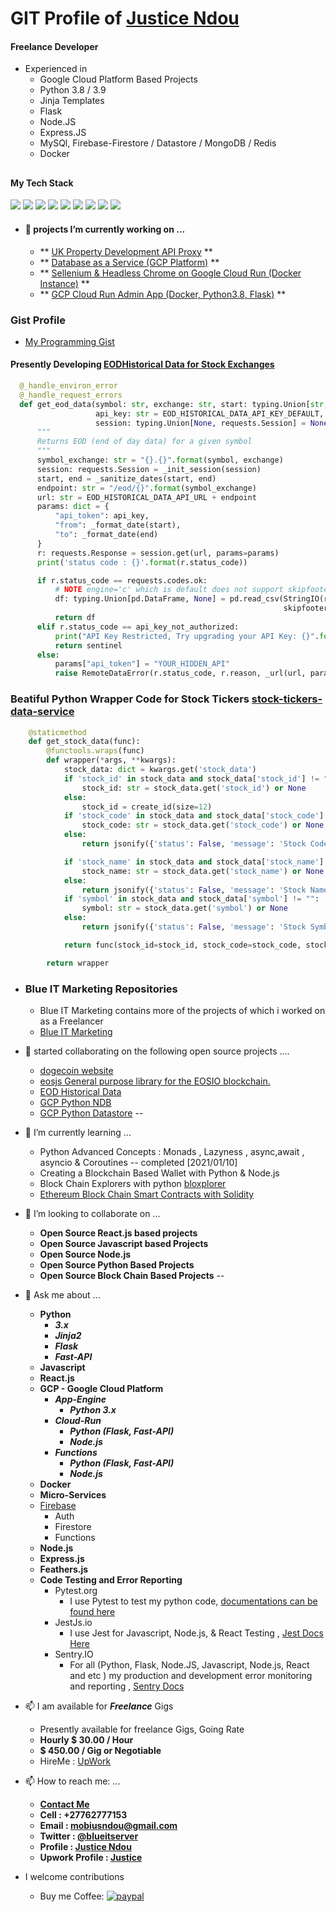 
# GIT Profile of [Justice Ndou](https://justice-ndou.site)

#### Freelance Developer
- Experienced in 
  - Google Cloud Platform Based Projects
  - Python 3.8 / 3.9 
  - Jinja Templates
  - Flask
  - Node.JS
  - Express.JS
  - MySQl, Firebase-Firestore / Datastore / MongoDB / Redis
  - Docker
##
#### My Tech Stack
<img src="https://img.icons8.com/dusk/64/000000/html-5.png"/> <img src="https://img.icons8.com/color/48/000000/css3.png"/> <img src="https://img.icons8.com/wired/48/000000/react.png"/> <img src="https://img.icons8.com/color/48/000000/javascript.png"/> <img src="https://img.icons8.com/color/48/000000/python.png"/> <img src="https://img.icons8.com/color/48/000000/firebase.png"/> <img src="https://img.icons8.com/color/48/000000/mongodb.png"/> <img src="https://img.icons8.com/color/48/000000/mysql.png"/> 
<img src="https://img.icons8.com/color/48/000000/nodejs.png"/>

- #### 🔭 projects I’m currently working on ... 
  - ** [UK Property Development API Proxy](https://github.com/freelancing-solutions/UK-Property-Development-API-Proxy) **
  - ** [Database as a Service (GCP Platform)](https://github.com/freelancing-solutions/pinydesk) **
  - ** [Sellenium & Headless Chrome on Google Cloud Run (Docker Instance)](https://github.com/freelancing-solutions/sellenium-headless-on-GCP-Cloud-Run) **
  - ** [GCP Cloud Run Admin App (Docker, Python3.8, Flask)](https://github.com/freelancing-solutions/Flask-admin_app) **


### Gist Profile
- [My Programming Gist](https://gist.github.com/freelancing-solutions)


#### Presently Developing [EODHistorical Data for Stock Exchanges ](https://github.com/freelancing-solutions/python-eodhistoricaldata)
```python
  @_handle_environ_error
  @_handle_request_errors
  def get_eod_data(symbol: str, exchange: str, start: typing.Union[str, int] = None, end: typing.Union[str, int] = None,
                   api_key: str = EOD_HISTORICAL_DATA_API_KEY_DEFAULT,
                   session: typing.Union[None, requests.Session] = None) -> typing.Union[pd.DataFrame, None]:
      """
      Returns EOD (end of day data) for a given symbol
      """
      symbol_exchange: str = "{}.{}".format(symbol, exchange)
      session: requests.Session = _init_session(session)
      start, end = _sanitize_dates(start, end)
      endpoint: str = "/eod/{}".format(symbol_exchange)
      url: str = EOD_HISTORICAL_DATA_API_URL + endpoint
      params: dict = {
          "api_token": api_key,
          "from": _format_date(start),
          "to": _format_date(end)
      }
      r: requests.Response = session.get(url, params=params)
      print('status code : {}'.format(r.status_code))

      if r.status_code == requests.codes.ok:
          # NOTE engine='c' which is default does not support skipfooter
          df: typing.Union[pd.DataFrame, None] = pd.read_csv(StringIO(r.text), engine='python',
                                                             skipfooter=1, parse_dates=[0], index_col=0)
          return df
      elif r.status_code == api_key_not_authorized:
          print("API Key Restricted, Try upgrading your API Key: {}".format(__name__))
          return sentinel
      else:
          params["api_token"] = "YOUR_HIDDEN_API"
          raise RemoteDataError(r.status_code, r.reason, _url(url, params))
```

### Beatiful Python Wrapper Code for Stock Tickers [stock-tickers-data-service](https://github.com/freelancing-solutions/GCP-Based-Database-as-a-Service/blob/main/data_service/views/stocks.py)
```python
    @staticmethod
    def get_stock_data(func):
        @functools.wraps(func)
        def wrapper(*args, **kwargs):
            stock_data: dict = kwargs.get('stock_data')
            if 'stock_id' in stock_data and stock_data['stock_id'] != "":
                stock_id: str = stock_data.get('stock_id') or None
            else:
                stock_id = create_id(size=12)
            if 'stock_code' in stock_data and stock_data['stock_code'] != "":
                stock_code: str = stock_data.get('stock_code') or None
            else:
                return jsonify({'status': False, 'message': 'Stock Code is required'}), 500

            if 'stock_name' in stock_data and stock_data['stock_name'] != "":
                stock_name: str = stock_data.get('stock_name') or None
            else:
                return jsonify({'status': False, 'message': 'Stock Name is required'}), 500
            if 'symbol' in stock_data and stock_data['symbol'] != "":
                symbol: str = stock_data.get('symbol') or None
            else:
                return jsonify({'status': False, 'message': 'Stock Symbol is required'}), 500

            return func(stock_id=stock_id, stock_code=stock_code, stock_name=stock_name, symbol=symbol, *args)

        return wrapper
```

- ### Blue IT Marketing Repositories
  - Blue IT Marketing contains more of the projects of which i worked on as a Freelancer
  - [Blue IT Marketing](https://github.com/Blue-IT-Marketing)

- 🔭 started collaborating on the following open source projects ....
  - [dogecoin website](https://github.com/dogecoin/dogecoin.com)
  - [eosjs General purpose library for the EOSIO blockchain.](https://github.com/EOSIO/eosjs)
  - [EOD Historical Data](https://github.com/freelancing-solutions/python-eodhistoricaldata)
  - [GCP Python NDB](https://github.com/freelancing-solutions/python-ndb)
  - [GCP Python Datastore](https://github.com/freelancing-solutions/python-datastore)
--
- 🌱 I’m currently learning ...
  - Python Advanced Concepts : Monads , Lazyness , async,await , asyncio &amp; Coroutines -- completed [2021/01/10]
  - Creating a Blockchain Based Wallet with Python &amp; Node.js
  - Block Chain Explorers with python [bloxplorer](https://pypi.org/project/bloxplorer/)
  - [Ethereum Block Chain Smart Contracts with Solidity](https://ethereum.org/)

- 👯 I’m looking to collaborate on ...
  - **Open Source React.js based projects**
  - **Open Source Javascript based Projects**
  - **Open Source Node.js**
  - **Open Source Python Based Projects**
  - **Open Source Block Chain Based Projects**
--
- 💬 Ask me about ...
  - **Python**
    - ***3.x***
    - ***Jinja2***
    - ***Flask***
    - ***Fast-API***
  - **Javascript**
  - **React.js**
  - **GCP - Google Cloud Platform**
    - ***App-Engine***
      - ***Python 3.x***
    - ***Cloud-Run***
      - ***Python (Flask, Fast-API)***
      - ***Node.js***
    - ***Functions***
      - ***Python (Flask, Fast-API)***
      - ***Node.js***
  - **Docker**
  - **Micro-Services**
  - [Firebase](https://firebase.com)
    - Auth
    - Firestore
    - Functions
  - **Node.js**
  - **Express.js**
  - **Feathers.js**
  - **Code Testing and Error Reporting**
    - Pytest.org 
      - I use Pytest to test my python code, [documentations can be found here](https://docs.pytest.org/en/stable/contents.html)
    - JestJs.io
      - I use Jest for Javascript, Node.js, & React Testing , [Jest Docs Here](https://jestjs.io/docs/en/getting-started.html)
    - Sentry.IO
      - For all (Python, Flask, Node.JS, Javascript, Node.js, React and etc ) my production and development error monitoring and reporting , [Sentry Docs](https://docs.sentry.io/)

- 📫 I am available for ***Freelance*** Gigs
  - Presently available for freelance Gigs, Going Rate
  - **Hourly $ 30.00 / Hour**
  - **$ 450.00 / Gig or Negotiable**
  - HireMe : [UpWork](https://www.upwork.com/o/profiles/users/~01f013b5a637b415f8/)

- 📫 How to reach me: ...
  - **[Contact Me](https://justice-ndou.site/contact)**
  - **Cell : +27762777153**
  - **Email : mobiusndou@gmail.com**
  - **Twitter : [@blueitserver](https://twitter.com/blueitserver)**
  - **Profile : [Justice Ndou](https://justice-ndou.site)**
  - **Upwork Profile : [Justice](https://www.upwork.com/o/profiles/users/~01f013b5a637b415f8/)**

- I welcome contributions
  - Buy me Coffee: [![paypal](https://www.paypalobjects.com/en_US/i/btn/btn_donateCC_LG.gif)](https://www.paypal.com/donate?hosted_button_id=7C8NUSPWJX4Z6)
